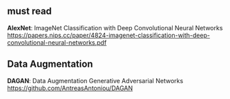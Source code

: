 
## must read
**AlexNet**: ImageNet Classification with Deep Convolutional Neural Networks   
https://papers.nips.cc/paper/4824-imagenet-classification-with-deep-convolutional-neural-networks.pdf


## Data Augmentation
**DAGAN**: Data Augmentation Generative Adversarial Networks  
https://github.com/AntreasAntoniou/DAGAN
